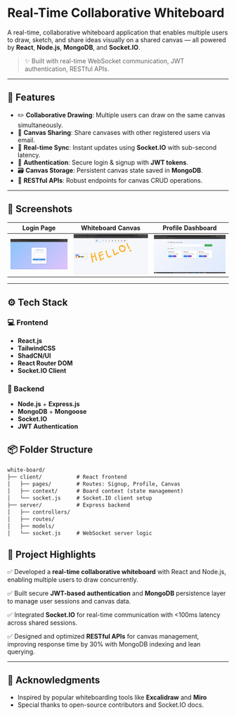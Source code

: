 
# Real-Time Collaborative Whiteboard

A real-time, collaborative whiteboard application that enables multiple users to draw, sketch, and share ideas visually on a shared canvas — all powered by **React**, **Node.js**, **MongoDB**, and **Socket.IO**.

> ✨ Built with real-time WebSocket communication, JWT authentication, RESTful APIs.

---

## 🚀 Features

- ✏️ **Collaborative Drawing**: Multiple users can draw on the same canvas simultaneously.
- 🔗 **Canvas Sharing**: Share canvases with other registered users via email.
- 🧠 **Real-time Sync**: Instant updates using **Socket.IO** with sub-second latency.
- 🔐 **Authentication**: Secure login & signup with **JWT tokens**.
- 🗃️ **Canvas Storage**: Persistent canvas state saved in **MongoDB**.
- 📄 **RESTful APIs**: Robust endpoints for canvas CRUD operations.

---

## 📸 Screenshots

| Login Page | Whiteboard Canvas | Profile Dashboard |
|-------------|-------------------|-------------------|
| ![signup](LoginPage.png) | ![canvas](canvas.png) | ![dashboard](ProfilePage.png) |

---

## ⚙️ Tech Stack

### 💻 Frontend
- **React.js**
- **TailwindCSS**
- **ShadCN/UI**
- **React Router DOM**
- **Socket.IO Client**

### 🔧 Backend
- **Node.js** + **Express.js**
- **MongoDB** + **Mongoose**
- **Socket.IO**
- **JWT Authentication**


## 📦 Folder Structure

```
white-board/
├── client/           # React frontend
│   ├── pages/        # Routes: Signup, Profile, Canvas
│   ├── context/      # Board context (state management)
│   └── socket.js     # Socket.IO client setup
├── server/           # Express backend
│   ├── controllers/
│   ├── routes/
│   ├── models/
│   └── socket.js     # WebSocket server logic
```

## 🧠 Project Highlights 

✅ Developed a **real-time collaborative whiteboard** with React and Node.js, enabling multiple users to draw concurrently.

✅ Built secure **JWT-based authentication** and **MongoDB** persistence layer to manage user sessions and canvas data.

✅ Integrated **Socket.IO** for real-time communication with <100ms latency across shared sessions.

✅ Designed and optimized **RESTful APIs** for canvas management, improving response time by 30% with MongoDB indexing and lean querying.

---

## 🙌 Acknowledgments

- Inspired by popular whiteboarding tools like **Excalidraw** and **Miro**
- Special thanks to open-source contributors and Socket.IO docs.

